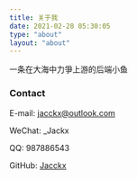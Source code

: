 ```yaml
---
title: 关于我
date: 2021-02-28 05:30:05
type: "about"
layout: "about"
---
```




一条在大海中力爭上游的后端小鱼



### Contact



E-mail: <jacckx@outlook.com>

WeChat: _Jackx

QQ: 987886543

GitHub: [Jacckx](https://www.github.com/Jacckx)

